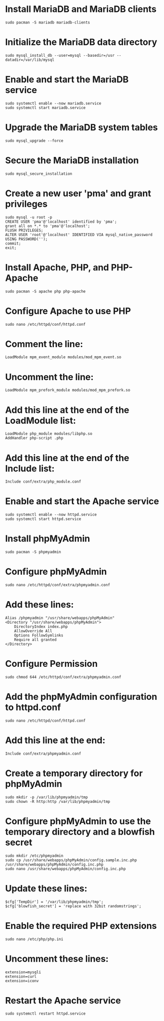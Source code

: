# Install MariaDB and MariaDB clients
    sudo pacman -S mariadb mariadb-clients

# Initialize the MariaDB data directory
    sudo mysql_install_db --user=mysql --basedir=/usr --datadir=/var/lib/mysql

# Enable and start the MariaDB service
    sudo systemctl enable --now mariadb.service
    sudo systemctl start mariadb.service

# Upgrade the MariaDB system tables
    sudo mysql_upgrade --force

# Secure the MariaDB installation
    sudo mysql_secure_installation

# Create a new user 'pma' and grant privileges
    sudo mysql -u root -p
    CREATE USER 'pma'@'localhost' identified by 'pma';
    grant all on *.* to 'pma'@'localhost';
    FLUSH PRIVILEGES;
    ALTER USER 'root'@'localhost' IDENTIFIED VIA mysql_native_password USING PASSWORD('');
    commit;
    exit;

# Install Apache, PHP, and PHP-Apache
    sudo pacman -S apache php php-apache

# Configure Apache to use PHP
    sudo nano /etc/httpd/conf/httpd.conf
# Comment the line:
    LoadModule mpm_event_module modules/mod_mpm_event.so
# Uncomment the line:
    LoadModule mpm_prefork_module modules/mod_mpm_prefork.so
# Add this line at the end of the LoadModule list: 
    LoadModule php_module modules/libphp.so
    AddHandler php-script .php
# Add this line at the end of the Include list: 
    Include conf/extra/php_module.conf

# Enable and start the Apache service
    sudo systemctl enable --now httpd.service
    sudo systemctl start httpd.service

# Install phpMyAdmin
    sudo pacman -S phpmyadmin

# Configure phpMyAdmin
    sudo nano /etc/httpd/conf/extra/phpmyadmin.conf
# Add these lines:
    Alias /phpmyadmin "/usr/share/webapps/phpMyAdmin"
    <Directory "/usr/share/webapps/phpMyAdmin">
        DirectoryIndex index.php
        AllowOverride All
        Options FollowSymlinks
        Require all granted
    </Directory>
    
# Configure Permission
    sudo chmod 644 /etc/httpd/conf/extra/phpmyadmin.conf

# Add the phpMyAdmin configuration to httpd.conf
    sudo nano /etc/httpd/conf/httpd.conf
# Add this line at the end:
    Include conf/extra/phpmyadmin.conf

# Create a temporary directory for phpMyAdmin
    sudo mkdir -p /var/lib/phpmyadmin/tmp
    sudo chown -R http:http /var/lib/phpmyadmin/tmp

# Configure phpMyAdmin to use the temporary directory and a blowfish secret
    sudo mkdir /etc/phpmyadmin
    sudo cp /usr/share/webapps/phpMyAdmin/config.sample.inc.php /usr/share/webapps/phpMyAdmin/config.inc.php
    sudo nano /usr/share/webapps/phpMyAdmin/config.inc.php
# Update these lines:
    $cfg['TempDir'] = '/var/lib/phpmyadmin/tmp';
    $cfg['blowfish_secret'] = 'replace with 32bit randomstrings';

# Enable the required PHP extensions
    sudo nano /etc/php/php.ini
# Uncomment these lines:
    extension=mysqli
    extension=curl
    extension=iconv

# Restart the Apache service
    sudo systemctl restart httpd.service
